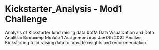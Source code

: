 # Kickstarter_Analysis - Mod1 Challenge
Analysis of Kickstarter fund raising data
UofM Data Visualization and Data Analitics Bootcamp
Module 1 Assignment
due Jan 9th 2022
Analize Kickstarting fund raising data to provide insights and recommendation
